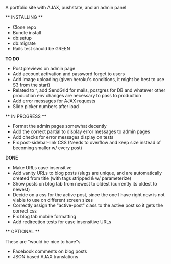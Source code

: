 A portfolio site with AJAX, pushstate, and an admin panel

** INSTALLING **


 - Clone repo
 - Bundle install
 - db:setup
 - db:migrate
 - Rails test should be GREEN





**TO DO**


- Post previews on admin page
- Add account activation and password forget to users
- Add image uploading (given heroku's conditions, it might be best to use S3 from the start)
- Related to ^, add SendGrid for mails, postgres for DB and whatever other production env changes are necessary to pass to production
- Add error messages for AJAX requests
- Slide picker numbers after load



** IN PROGRESS **

- Format the admin pages somewhat decently
- Add the correct partial to display error messages to admin pages
- Add checks for error messages display on tests
- Fix post-sidebar-link CSS (Needs to overflow and keep size instead of becoming smaller w/ every post)


**DONE**

- Make URLs case insensitive
- Add vanity URLs to blog posts (slugs are unique, and are automatically created from title (with tags stripped & w/ 	  parameterize)
- Show posts on blog tab from newest to oldest (currently its oldest to newest)
- Decide on a css for the active post, since the one I have right now is not viable to use on different screen sizes
- Correctly assign the "active-post" class to the active post so it gets the correct css
- Fix blog tab mobile formatting
- Add redirection tests for case insensitive URLs


** OPTIONAL **

These are "would be nice to have"s
- Facebook comments on blog posts
- JSON based AJAX translations





